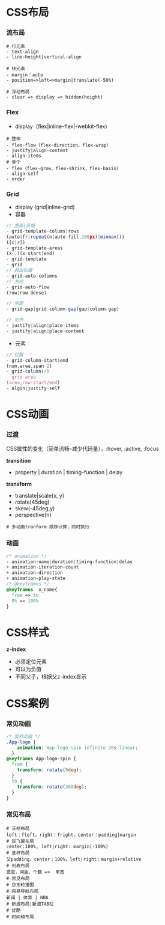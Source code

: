 # CSS布局

### 流布局

~~~shell
# 行元素
- text-align
- line-height|vertical-align
~~~

~~~shell
# 块元素
- margin：auto
- position=>left=>margin|translate(-50%)
~~~

~~~shell
# 浮动布局
- clear => display => hidden(height)
~~~

### Flex

- display（flex|inline-flex|-webkit-flex)
~~~shell
# 整体
- flex-flow（flex-direction，flex-wrap）
- justify|align-content
- align-items
# 单个
- flex（flex-grow，flex-shrink，flex-basis）
- align-self
- order
~~~

### Grid

- display (grid|inline-grid)
- 容器
~~~js
// 宽高|区域 
- grid-template-colums|rows
(auto|fr|repeat(n|auto-fill,100px)|minmax())
([c|r])
- grid-template-areas
(x|.)(x-start|end)
- grid-template
- grid
// 超出位置
- grid-auto-columns
// 方向
- grid-auto-flow
(row|row dense)

// 间距
- grid-gap|grid-column-gap(gap|column-gap)

// 对齐
- justify|align|place-items
- justify|align|place-content

~~~

- 元素

~~~js
// 位置
- grid-column-start|end
(num,area,span 2)
- grid-column(/)
- grid-area
(area,row-start/end)
- algin|justify-self
~~~



# CSS动画

### 过渡

CSS属性的变化（简单流畅-减少代码量），:hover, :active, :focus

**transition**

- property | duration | timing-function | delay

**transform**

- translate|scale(x, y)
- rotate(45deg)
- skew(-45deg,y)
- perspective(n)

~~~shell
# 多动画tranform 顺序计算，同时执行
~~~

### 动画

~~~css
/* animation */
- animation-name|duration|timing-function|delay
+ animation-iteration-count
+ animation-direction
+ animation-play-state
/* @keyframes */
@keyframes  x_name{
  from => to
  0% => 100%
}
~~~

# CSS样式

**z-index**

- 必须定位元素
- 可以为负值
- 不同父子，根据父z-index显示

# CSS案例

### 常见动画

```css
/* 旋转动画 */
.App-logo {
    animation: App-logo-spin infinite 20s linear;
  }
@keyframes App-logo-spin {
  from {
    transform: rotate(0deg);
  }
  to {
    transform: rotate(360deg);
  }
}
```

### 常见布局

~~~shell
# 三栏布局
left：fleft，right：fright，center：padding|margin
# 双飞翼布局
center:100%, left|right: margin(-100%)
# 圣杯布局
父padding，center：100%，left|right：margin+relative
# 列表布局
宽度，间距，个数 =>  单宽
# 常见布局
# 京东轮播图
# 网易导航布局
新闻 | 体育 | NBA
# 新浪布局|新浪TAB栏
# 优酷
# 时间轴布局
~~~

